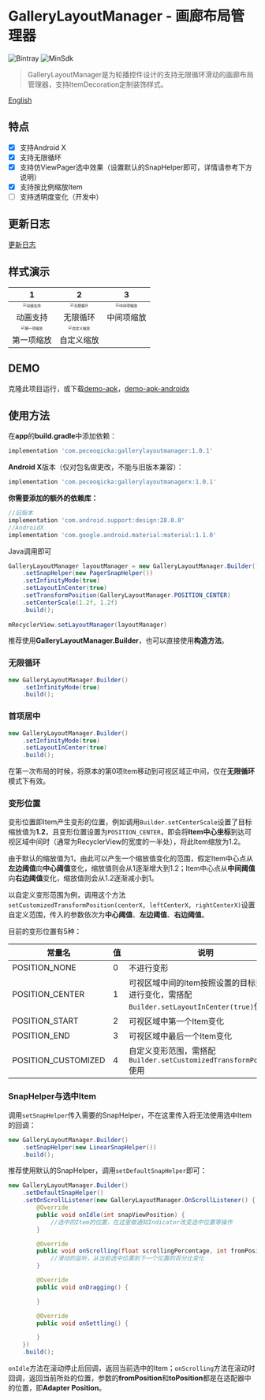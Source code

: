 # GalleryLayoutManager - 画廊布局管理器

![Bintray](https://img.shields.io/badge/JCenter-v1.0.1-blue)
![MinSdk](https://img.shields.io/badge/MinSdk-19-green)

> GalleryLayoutManager是为轮播控件设计的支持无限循环滑动的画廊布局管理器，支持ItemDecoration定制装饰样式。	

[English](/README-EN.md)

## 特点
- [x] 支持Android X
- [x] 支持无限循环
- [x] 支持仿ViewPager选中效果（设置默认的SnapHelper即可，详情请参考下方说明）
- [x] 支持按比例缩放Item
- [ ] 支持透明度变化（开发中）

## 更新日志

[更新日志](/docs/update.md)

## 样式演示

| 1 | 2 | 3 |
| :----------------------------------------------------------: | :--: | :--: |
| <img src="/previews/glm01_ItemAnimations.gif" alt="动画支持" style="zoom:45%;" /> |<img src="/previews/glm02_Infinite.gif" alt="无限循环" style="zoom:45%;" />|<img src="/previews/glm03_centerScale.gif" alt="中间项缩放" style="zoom:45%;" />|
| 动画支持                                                     |无限循环|中间项缩放|
| <img src="/previews/glm04_firstScale.gif" alt="第一项缩放" style="zoom:45%;" /> | <img src="/previews/glm05_customScale.gif" alt="自定义缩放" style="zoom:45%;" /> |      |
| 第一项缩放 | 自定义缩放 |      |

## DEMO

克隆此项目运行，或下载[demo-apk](https://github.com/peceoqicka/GalleryLayoutManager/blob/master/app/release/app-release.apk)，[demo-apk-androidx](https://github.com/peceoqicka/GalleryLayoutManager/blob/master/appx/release/appx-release.apk)

## 使用方法

在**app**的**build.gradle**中添加依赖：
```groovy
implementation 'com.peceoqicka:gallerylayoutmanager:1.0.1'
```
**Android X**版本（仅对包名做更改，不能与旧版本兼容）：
```groovy
implementation 'com.peceoqicka:gallerylayoutmanagerx:1.0.1'
```
**你需要添加的额外的依赖库：**
```groovy
//旧版本
implementation 'com.android.support:design:28.0.0'
//AndroidX
implementation 'com.google.android.material:material:1.1.0'
```
Java调用即可
```java
GalleryLayoutManager layoutManager = new GalleryLayoutManager.Builder()
	.setSnapHelper(new PagerSnapHelper())
	.setInfinityMode(true)
	.setLayoutInCenter(true)
	.setTransformPosition(GalleryLayoutManager.POSITION_CENTER)
	.setCenterScale(1.2f, 1.2f)
	.build();
	
mRecyclerView.setLayoutManager(layoutManager)
```
推荐使用**GalleryLayoutManager.Builder**，也可以直接使用**构造方法**。

### 无限循环

```java
new GalleryLayoutManager.Builder()
	.setInfinityMode(true)
	.build();
```

### 首项居中

```java
new GalleryLayoutManager.Builder()
	.setInfinityMode(true)
	.setLayoutInCenter(true)
	.build();
```
在第一次布局的时候，将原本的第0项Item移动到可视区域正中间，仅在**无限循环**模式下有效。

### 变形位置

变形位置即Item产生变形的位置，例如调用`Builder.setCenterScale`设置了目标缩放值为**1.2**，且变形位置设置为`POSITION_CENTER`，即会将**Item中心坐标**到达可视区域中间时（通常为RecyclerView的宽度的一半处），将此Item缩放为1.2。

由于默认的缩放值为1，由此可以产生一个缩放值变化的范围，假定Item中心点从**左边阈值**向**中心阈值**变化，缩放值则会从1逐渐增大到1.2；Item中心点从**中间阈值**向**右边阈值**变化，缩放值则会从1.2逐渐减小到1。

以自定义变形范围为例，调用这个方法`setCustomizedTransformPosition(centerX, leftCenterX, rightCenterX)`设置自定义范围，传入的参数依次为**中心阈值**、**左边阈值**、**右边阈值**。

目前的变形位置有5种：

| 常量名              | 值   | 说明                                                         |
| ------------------- | ---- | ------------------------------------------------------------ |
| POSITION_NONE       | 0    | 不进行变形                                                   |
| POSITION_CENTER     | 1    | 可视区域中间的Item按照设置的目标变化值进行变化，需搭配`Builder.setLayoutInCenter(true)`使用 |
| POSITION_START      | 2    | 可视区域中第一个Item变化                                     |
| POSITION_END        | 3    | 可视区域中最后一个Item变化                                   |
| POSITION_CUSTOMIZED | 4    | 自定义变形范围，需搭配`Builder.setCustomizedTransformPosition`使用 |

### SnapHelper与选中Item

调用`setSnapHelper`传入需要的SnapHelper，不在这里传入将无法使用选中Item的回调：

```java
new GalleryLayoutManager.Builder()
	.setSnapHelper(new LinearSnapHelper())
	.build();
```

推荐使用默认的SnapHelper，调用`setDefaultSnapHelper`即可：

```java
new GalleryLayoutManager.Builder()
	.setDefaultSnapHelper()
    .setOnScrollListener(new GalleryLayoutManager.OnScrollListener() {
        @Override
        public void onIdle(int snapViewPosition) {
			//选中的Item的位置，在这里做通知Indicator改变选中位置等操作
        }

        @Override
        public void onScrolling(float scrollingPercentage, int fromPosition, int toPosition) {
			//滑动的监听，从当前选中位置到下一个位置的百分比变化
        }

        @Override
        public void onDragging() {

        }

        @Override
        public void onSettling() {

        }
    })
	.build();
```

`onIdle`方法在滚动停止后回调，返回当前选中的Item；`onScrolling`方法在滚动时回调，返回当前所处的位置，参数的**fromPosition**和**toPosition**都是在适配器中的位置，即**Adapter Position**。